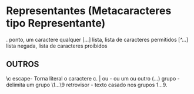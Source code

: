 
Representantes (Metacaracteres tipo Representante)
=================================================

.      ponto, um caractere qualquer
[...]  lista, lista de caracteres permitidos
[^...] lista negada, lista de caracteres proibidos


OUTROS
------

\c  	  escape- Torna literal o caractere c.
|   	  ou - ou um ou outro
(...) 	  grupo - delimita um grupo
\1...\9   retrovisor - texto casado nos grupos 1...9.